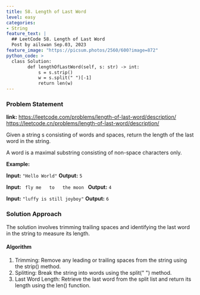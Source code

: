 ```yaml
---
title: 58. Length of Last Word
level: easy
categories:
- String
feature_text: |
  ## LeetCode 58. Length of Last Word
  Post by ailswan Sep.03, 2023
feature_image: "https://picsum.photos/2560/600?image=872"
python_code: >
  class Solution:
        def lengthOfLastWord(self, s: str) -> int:
            s = s.strip()
            w = s.split(" ")[-1]
            return len(w)
---
```


### Problem Statement
**link:**
https://leetcode.com/problems/length-of-last-word/description/
https://leetcode.cn/problems/length-of-last-word/description/

Given a string s consisting of words and spaces, return the length of the last word in the string.

A word is a maximal 
substring consisting of non-space characters only.


**Example:**

**Input:** `"Hello World"`
**Output:** `5`

**Input:** `  fly me   to   the moon  `
**Output:** `4`

**Input:** `"luffy is still joyboy"`
**Output:** `6`


### Solution Approach

The solution involves trimming trailing spaces and identifying the last word in the string to measure its length.

#### Algorithm

1. Trimming: Remove any leading or trailing spaces from the string using the strip() method.
2. Splitting: Break the string into words using the split(" ") method.
3. Last Word Length: Retrieve the last word from the split list and return its length using the len() function. 
